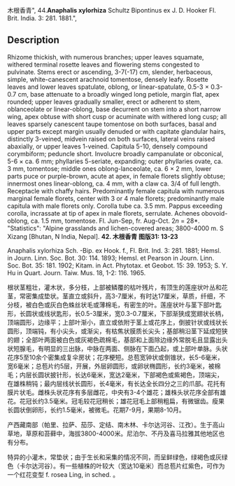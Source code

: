 木根香青",
44.**Anaphalis xylorhiza** Schultz Bipontinus ex J. D. Hooker Fl. Brit. India. 3: 281. 1881.",

## Description
Rhizome thickish, with numerous branches; upper leaves squamate, withered terminal rosette leaves and flowering stems congested to pulvinate. Stems erect or ascending, 3-7(-17) cm, slender, herbaceous, simple, white-canescent arachnoid tomentose, densely leafy. Rosette leaves and lower leaves spatulate, oblong, or linear-spatulate, 0.5-3 × 0.3-0.7 cm, base attenuate to a broadly winged long petiole, margin flat, apex rounded; upper leaves gradually smaller, erect or adherent to stem, oblanceolate or linear-oblong, base decurrent on stem into a short narrow wing, apex obtuse with short cusp or acuminate with withered long cusp; all leaves sparsely canescent taupe tomentose on both surfaces, basal and upper parts except margin usually denuded or with capitate glandular hairs, distinctly 3-veined, midvein raised on both surfaces, lateral veins raised abaxially, or upper leaves 1-veined. Capitula 5-10, densely compound corymbiform; peduncle short. Involucre broadly campanulate or obconical, 5-6 × ca. 6 mm; phyllaries 5-seriate, expanding; outer phyllaries ovate, ca. 3 mm, tomentose; middle ones oblong-lanceolate, ca. 6 × 2 mm, lower parts puce or purple-brown, acute at apex, in female florets slightly obtuse; innermost ones linear-oblong, ca. 4 mm, with a claw ca. 3/4 of full length. Receptacle with chaffy hairs. Predominantly female capitula with numerous marginal female florets, center with 3 or 4 male florets; predominantly male capitula with male florets only. Corolla tube ca. 3.5 mm. Pappus exceeding corolla, incrassate at tip of apex in male florets, serrulate. Achenes obovoid-oblong, ca. 1.5 mm, tomentose. Fl. Jun-Sep, fr. Aug-Oct. 2*n* = 28*.
  "Statistics": "Alpine grasslands and lichen-covered areas; 3800-4000 m. S Xizang [Bhutan, N India, Nepal].
**42. 木根香青 图版31: 13-23**

Anaphalis xylorhiza Sch. -Bip. ex Hook. f., Fl. Brit. Ind. 3: 281. 1881; Hemsl. in Journ. Linn. Soc. Bot. 30: 114. 1893; Hemsl. et Pearson in Journ. Linn. Soc. Bot. 35: 181. 1902; Kitam. in Act. Phytotax. et Geobot. 15: 39. 1953; S. Y. Hu in Quart. Journ. Taiw. Mus. 18, 1-2: 116. 1965.

根状茎粗壮，灌木状，多分枝，上部被鳞覆的枯叶残片，有顶生的莲座状叶丛和花茎，常密集成垫状。茎直立或斜升，高3-7厘米，有时达17厘米，草质，纤细，不分枝，被白色或灰白色蛛丝状毛或薄棉毛，有密生的叶。莲座状叶与茎下部叶匙形，长圆状或线状匙形，长0.5-3厘米，宽0.3-0.7厘米，下部渐狭成宽翅状长柄，顶端圆形，边缘平；上部叶渐小，直立或依附于茎上或花序上，倒披针状或线状长圆形，顶端钝，有小尖头，或渐尖，有枯焦状膜质长尖头；基部稍沿茎下延成短狭的翅；全部叶两面被白色或灰褐色疏棉毛，基部和上面除边缘外常脱毛且显露出头状短腺毛，有明显的三出脉，中脉在两面、侧脉在下面凸起，或上部叶单脉。头状花序5至10余个密集成复伞房状；花序梗短。总苞宽钟状或倒锥状，长5-6毫米，宽6毫米；总苞片约5层，开展，外层卵圆形，或卵状椭圆形，长约3毫米，被棉毛；内层长圆状披针形，长达6毫米，宽达2毫米，下部褐色或紫褐色，顶端尖，在雄株稍钝；最内层线状长圆形，长4毫米，有长达全长四分之三的爪部。花托有膜片状毛。雌株头状花序有多层雌花，中央有3-4个雄花；雄株头状花序全部有雄花。花冠长约3.5毫米。冠毛较花冠稍长；雄花冠毛上部稍粗扁，有微锯齿。瘦果长圆状倒卵形，长约1.5毫米，被微毛。花期7-9月，果期8-10月。

产西藏南部（帕里、拉萨、茄莎、定结、南木林、卡尔达河谷、江孜）。生于高山草地，草原和苔藓中，海拔3800-4000米。尼泊尔、不丹及喜马拉雅其他地区也有分布。

特异的小灌木，常垫状；由于生长和采集的情况不同，而呈鲜绿色，绿褐色或灰绿色（卡尔达河谷）。有一些植株的叶较大（宽达10毫米）而总苞片红紫色，可作为一个红花变型 f. rosea Ling, in sched. 。
